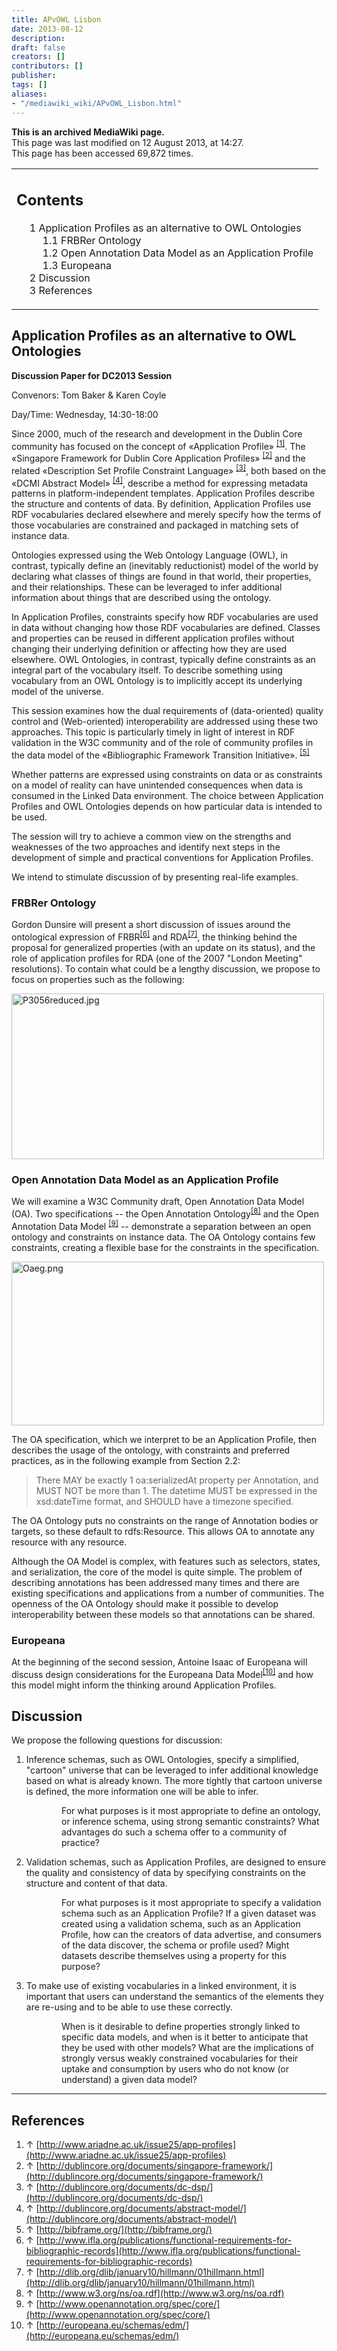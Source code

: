 ```yaml
---
title: APvOWL Lisbon
date: 2013-08-12
description: 
draft: false
creators: []
contributors: []
publisher: 
tags: []
aliases:
- "/mediawiki_wiki/APvOWL_Lisbon.html"
---
```


 **This is an archived MediaWiki page.**  
This page was last modified on 12 August 2013, at 14:27.  
This page has been accessed 69,872 times.

<table id="toc" class="toc">
  <tr>
    <td>
      <div id="toctitle">
        <h2>Contents</h2>
      </div>
      <ul>
        <li class="toclevel-1 tocsection-1">
          <a href="#Application_Profiles_as_an_alternative_to_OWL_Ontologies"><span class="tocnumber">1</span> <span class="toctext">Application Profiles as an alternative to OWL Ontologies</span></a>
          <ul>
            <li class="toclevel-2 tocsection-2"><a href="#FRBRer_Ontology"><span class="tocnumber">1.1</span> <span class="toctext">FRBRer Ontology</span></a></li>
            <li class="toclevel-2 tocsection-3"><a href="#Open_Annotation_Data_Model_as_an_Application_Profile"><span class="tocnumber">1.2</span> <span class="toctext">Open Annotation Data Model as an Application Profile</span></a></li>
            <li class="toclevel-2 tocsection-4"><a href="#Europeana"><span class="tocnumber">1.3</span> <span class="toctext">Europeana</span></a></li>
          </ul>
        </li>
        <li class="toclevel-1 tocsection-5"><a href="#Discussion"><span class="tocnumber">2</span> <span class="toctext">Discussion</span></a></li>
        <li class="toclevel-1 tocsection-6"><a href="#References"><span class="tocnumber">3</span> <span class="toctext">References</span></a></li>
      </ul>
    </td>
  </tr>
</table>

## Application Profiles as an alternative to OWL Ontologies

**Discussion Paper for DC2013 Session**

Convenors: Tom Baker & Karen Coyle

Day/Time: Wednesday, 14:30-18:00

Since 2000, much of the research and development in the Dublin Core community has focused on the concept of «Application Profile» <sup id="cite_ref-0" class="reference"><a href="#cite_note-0">[1]</a></sup>. The «Singapore Framework for Dublin Core Application Profiles» <sup id="cite_ref-1" class="reference"><a href="#cite_note-1">[2]</a></sup> and the related «Description Set Profile Constraint Language» <sup id="cite_ref-2" class="reference"><a href="#cite_note-2">[3]</a></sup>, both based on the «DCMI Abstract Model» <sup id="cite_ref-3" class="reference"><a href="#cite_note-3">[4]</a></sup>, describe a method for expressing metadata patterns in platform-independent templates. Application Profiles describe the structure and contents of data. By definition, Application Profiles use RDF vocabularies declared elsewhere and merely specify how the terms of those vocabularies are constrained and packaged in matching sets of instance data.

Ontologies expressed using the Web Ontology Language (OWL), in contrast, typically define an (inevitably reductionist) model of the world by declaring what classes of things are found in that world, their properties, and their relationships. These can be leveraged to infer additional information about things that are described using the ontology.

In Application Profiles, constraints specify how RDF vocabularies are used in data without changing how those RDF vocabularies are defined. Classes and properties can be reused in different application profiles without changing their underlying definition or affecting how they are used elsewhere. OWL Ontologies, in contrast, typically define constraints as an integral part of the vocabulary itself. To describe something using vocabulary from an OWL Ontology is to implicitly accept its underlying model of the universe.

This session examines how the dual requirements of (data-oriented) quality control and (Web-oriented) interoperability are addressed using these two approaches. This topic is particularly timely in light of interest in RDF validation in the W3C community and of the role of community profiles in the data model of the «Bibliographic Framework Transition Initiative». <sup id="cite_ref-4" class="reference"><a href="#cite_note-4">[5]</a></sup>

Whether patterns are expressed using constraints on data or as constraints on a model of reality can have unintended consequences when data is consumed in the Linked Data environment. The choice between Application Profiles and OWL Ontologies depends on how particular data is intended to be used.

The session will try to achieve a common view on the strengths and weaknesses of the two approaches and identify next steps in the development of simple and practical conventions for Application Profiles.

We intend to stimulate discussion of by presenting real-life examples.

### FRBRer Ontology

Gordon Dunsire will present a short discussion of issues around the ontological expression of FRBR<sup id="cite_ref-5" class="reference"><a href="#cite_note-5">[6]</a></sup> and RDA<sup id="cite_ref-6" class="reference"><a href="#cite_note-6">[7]</a></sup>, the thinking behind the proposal for generalized properties (with an update on its status), and the role of application profiles for RDA (one of the 2007 "London Meeting" resolutions). To contain what could be a lengthy discussion, we propose to focus on properties such as the following:

[<img alt="P3056reduced.jpg" src="/mediawiki_wiki/images/P3056reduced.jpg" width="500" height="265">](/mediawiki_wiki/images/P3056reduced.jpg)

### Open Annotation Data Model as an Application Profile

We will examine a W3C Community draft, Open Annotation Data Model (OA). Two specifications -- the Open Annotation Ontology<sup id="cite_ref-7" class="reference"><a href="#cite_note-7">[8]</a></sup> and the Open Annotation Data Model <sup id="cite_ref-8" class="reference"><a href="#cite_note-8">[9]</a></sup> -- demonstrate a separation between an open ontology and constraints on instance data. The OA Ontology contains few constraints, creating a flexible base for the constraints in the specification.

[<img alt="Oaeg.png" src="/mediawiki_wiki/images/Oaeg.png" width="500" height="262">](/mediawiki_wiki/images/Oaeg.png)

The OA specification, which we interpret to be an Application Profile, then describes the usage of the ontology, with constraints and preferred practices, as in the following example from Section 2.2:

> There MAY be exactly 1 oa:serializedAt property per Annotation, and MUST NOT be more than 1. The datetime MUST be expressed in the xsd:dateTime format, and SHOULD have a timezone specified.

The OA Ontology puts no constraints on the range of Annotation bodies or targets, so these default to rdfs:Resource. This allows OA to annotate any resource with any resource.

Although the OA Model is complex, with features such as selectors, states, and serialization, the core of the model is quite simple. The problem of describing annotations has been addressed many times and there are existing specifications and applications from a number of communities. The openness of the OA Ontology should make it possible to develop interoperability between these models so that annotations can be shared.

### Europeana

At the beginning of the second session, Antoine Isaac of Europeana will discuss design considerations for the Europeana Data Model<sup id="cite_ref-9" class="reference"><a href="#cite_note-9">[10]</a></sup> and how this model might inform the thinking around Application Profiles.

## Discussion

We propose the following questions for discussion:

1. Inference schemas, such as OWL Ontologies, specify a simplified, "cartoon" universe that can be leveraged to infer additional knowledge based on what is already known. The more tightly that cartoon universe is defined, the more information one will be able to infer.

<dl><dd>
<dl><dd> For what purposes is it most appropriate to define an ontology, or inference schema, using strong semantic constraints? What advantages do such a schema offer to a community of practice?
</dd></dl>

</dd></dl>


2. Validation schemas, such as Application Profiles, are designed to ensure the quality and consistency of data by specifying constraints on the structure and content of that data.

<dl><dd>
<dl><dd> For what purposes is it most appropriate to specify a validation schema such as an Application Profile? If a given dataset was created using a validation schema, such as an Application Profile, how can the creators of data advertise, and consumers of the data discover, the schema or profile used? Might datasets describe themselves using a property for this purpose?
</dd></dl>

</dd></dl>


3. To make use of existing vocabularies in a linked environment, it is important that users can understand the semantics of the elements they are re-using and to be able to use these correctly.

<dl><dd>
<dl><dd> When is it desirable to define properties strongly linked to specific data models, and when is it better to anticipate that they be used with other models? What are the implications of strongly versus weakly constrained vocabularies for their uptake and consumption by users who do not know (or understand) a given data model?
</dd></dl>

</dd></dl>

* * *

## References

1. ↑ [http://www.ariadne.ac.uk/issue25/app-profiles](http://www.ariadne.ac.uk/issue25/app-profiles)
2. ↑ [http://dublincore.org/documents/singapore-framework/](http://dublincore.org/documents/singapore-framework/)
3. ↑ [http://dublincore.org/documents/dc-dsp/](http://dublincore.org/documents/dc-dsp/)
4. ↑ [http://dublincore.org/documents/abstract-model/](http://dublincore.org/documents/abstract-model/)
5. ↑ [http://bibframe.org/](http://bibframe.org/)
6. ↑ [http://www.ifla.org/publications/functional-requirements-for-bibliographic-records](http://www.ifla.org/publications/functional-requirements-for-bibliographic-records)
7. ↑ [http://dlib.org/dlib/january10/hillmann/01hillmann.html](http://dlib.org/dlib/january10/hillmann/01hillmann.html)
8. ↑ [http://www.w3.org/ns/oa.rdf](http://www.w3.org/ns/oa.rdf)
9. ↑ [http://www.openannotation.org/spec/core/](http://www.openannotation.org/spec/core/)
10. ↑ [http://europeana.eu/schemas/edm/](http://europeana.eu/schemas/edm/)

